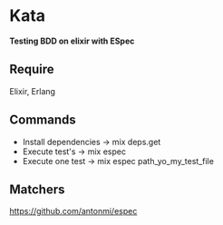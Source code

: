 # Kata

**Testing BDD on elixir with ESpec**

## Require
 Elixir, Erlang

## Commands

- Install dependencies -> mix deps.get
- Execute test's -> mix espec
- Execute one test -> mix espec path_yo_my_test_file

## Matchers
https://github.com/antonmi/espec